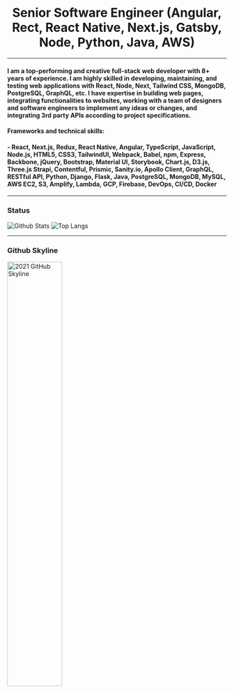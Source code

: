 

<h1 align="center">Senior Software Engineer (Angular, Rect, React Native, Next.js, Gatsby, Node, Python, Java, AWS)</h1>

---
####   I am a top-performing and creative full-stack web developer with 8+ years of experience. I am highly skilled in developing, maintaining, and testing web applications with React, Node, Next, Tailwind CSS, MongoDB, PostgreSQL, GraphQL, etc. I have expertise in building web pages, integrating functionalities to websites, working with a team of designers and software engineers to implement any ideas or changes, and integrating 3rd party APIs according to project specifications. 

####   Frameworks and technical skills:
####   - React, Next.js, Redux, React Native, Angular, TypeScript, JavaScript, Node.js, HTML5, CSS3, TailwindUI, Webpack, Babel, npm, Express, Backbone, jQuery, Bootstrap, Material UI, Storybook, Chart.js, D3.js, Three.js Strapi, Contentful, Prismic, Sanity.io, Apollo Client, GraphQL, RESTful API, Python, Django, Flask, Java, PostgreSQL, MongoDB, MySQL, AWS EC2, S3, Amplify, Lambda, GCP, Firebase, DevOps, CI/CD, Docker

---
### Status
![Github Stats](https://github-readme-stats.vercel.app/api?username=GaryWright87&count_private=true&show_icons=true&include_all_commits=true)
![Top Langs](https://github-readme-stats.vercel.app/api/top-langs/?username=GaryWright87&hide=TeX&layout=compact)

---
### Github Skyline
<a href="https://skyline.github.com/GaryWright87/2021" title="2021 GitHub Skyline"><img src="https://skyline.github.com/GaryWright87/2021.png" alt="2021 GitHub Skyline" width="50%" /></a>
